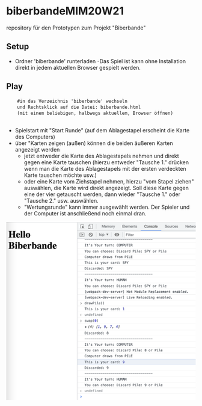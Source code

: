 # biberbandeMIM20W21
repository für den Prototypen zum Projekt "Biberbande"

## Setup

- Ordner 'biberbande' runterladen
  -Das Spiel ist kann ohne Installation direkt in jedem
   aktuellen Browser gespielt werden.

## Play

```
    #in das Verzeichnis 'biberbande' wechseln 
    und Rechtsklick auf die Datei: biberbande.html
    (mit einem beliebigen, halbwegs aktuellem, Browser öffnen)
    
```

- Spielstart mit "Start Runde" (auf dem Ablagestapel erscheint die Karte des Computers)
- über "Karten zeigen (außen) können die beiden äußeren Karten angezeigt werden
  - jetzt entweder die Karte des Ablagestapels nehmen und direkt gegen eine Karte
    tauschen (hierzu entweder "Tausche 1." drücken wenn man die 
    Karte des Ablagestapels mit der ersten verdeckten Karte tauschen möchte usw.)
  - oder eine Karte vom Ziehstapel nehmen, hierzu "vom Stapel ziehen" auswählen, 
    die Karte wird direkt angezeigt. Soll diese Karte gegen eine der vier getauscht
    werden, dann wieder "Tausche 1." oder "Tausche 2." usw. auswählen.
  - "Wertungsrunde" kann immer ausgewählt werden. Der Spieler und der Computer
    ist anschließend noch einmal dran.
  

![](console_game.png)

